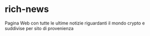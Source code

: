 # rich-news
Pagina Web con tutte le ultime notizie riguardanti il mondo crypto e suddivise per sito di provenienza
